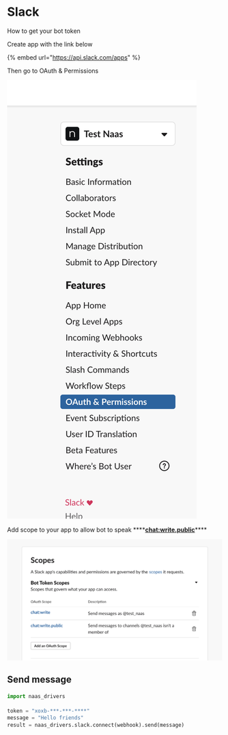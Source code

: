 # Slack

How to get your bot token

Create app with the link below

{% embed url="https://api.slack.com/apps" %}

Then go to OAuth & Permissions

![Screenshot slack](../.gitbook/assets/screenshot-2021-01-25-at-18.24.42%20%281%29.png)

Add scope to your app to allow bot to speak ****[**chat:write.public**](https://api.slack.com/scopes/chat:write.public)\*\*\*\*

![](../.gitbook/assets/screenshot-2021-01-25-at-18.24.33.png)

## Send message

```python
import naas_drivers

token = "xoxb-***-***-****"
message = "Hello friends"
result = naas_drivers.slack.connect(webhook).send(message)
```

